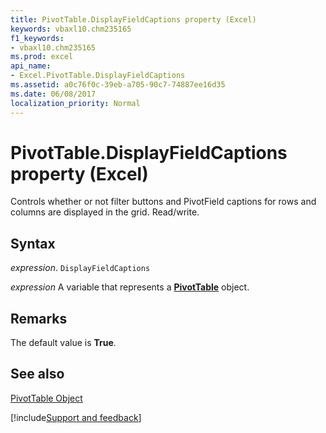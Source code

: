 ```yaml
---
title: PivotTable.DisplayFieldCaptions property (Excel)
keywords: vbaxl10.chm235165
f1_keywords:
- vbaxl10.chm235165
ms.prod: excel
api_name:
- Excel.PivotTable.DisplayFieldCaptions
ms.assetid: a0c76f0c-39eb-a705-90c7-74887ee16d35
ms.date: 06/08/2017
localization_priority: Normal
---
```



# PivotTable.DisplayFieldCaptions property (Excel)

Controls whether or not filter buttons and PivotField captions for rows and columns are displayed in the grid. Read/write.


## Syntax

_expression_. `DisplayFieldCaptions`

_expression_ A variable that represents a **[PivotTable](Excel.PivotTable.md)** object.


## Remarks

The default value is  **True**.


## See also


[PivotTable Object](Excel.PivotTable.md)

[!include[Support and feedback](~/includes/feedback-boilerplate.md)]
